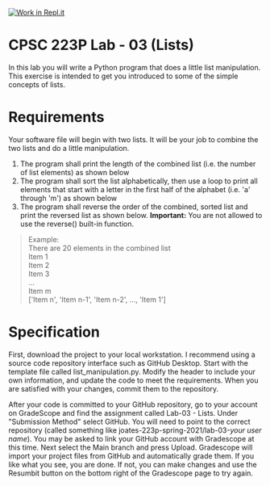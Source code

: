 [![Work in Repl.it](https://classroom.github.com/assets/work-in-replit-14baed9a392b3a25080506f3b7b6d57f295ec2978f6f33ec97e36a161684cbe9.svg)](https://classroom.github.com/online_ide?assignment_repo_id=6969582&assignment_repo_type=AssignmentRepo)
# CPSC 223P Lab - 03 (Lists)

In this lab you will write a Python program that does a little list manipulation.  This exercise is intended to get you introduced to some of the simple concepts of lists.

# Requirements

Your software file will begin with two lists. It will be your job to combine the two lists and do a little manipulation.
1. The program shall print the length of the combined list (i.e. the number of list elements) as shown below
2. The program shall sort the list alphabetically, then use a loop to print all elements that start with a letter in the first half of the alphabet (i.e. 'a' through 'm') as shown below
3. The program shall reverse the order of the combined, sorted list and print the reversed list as shown below. **Important:** You are not allowed to use the reverse() built-in function. 

  > Example:  
  There are 20 elements in the combined list  
  Item 1  
  Item 2  
  Item 3  
  ...  
  Item m  
  ['Item n', 'Item n-1', 'Item n-2', ..., 'Item 1']
  

# Specification

First, download the project to your local workstation.  I recommend using a source code repository interface such as GitHub Desktop. Start with the template file called list_manipulation.py. Modify the header to include your own information, and update the code to meet the requirements. When you are satisfied with your changes, commit them to the repository.

After your code is committed to your GitHub repository, go to your account on GradeScope and find the assignment called Lab-03 - Lists. Under "Submission Method" select GitHub. You will need to point to the correct repository (called something like joates-223p-spring-2021/lab-03-_your user name_).  You may be asked to link your GitHub account with Gradescope at this time.  Next select the Main branch and press Upload. Gradescope will import your project files from GitHub and automatically grade them.  If you like what you see, you are done.  If not, you can make changes and use the Resumbit button on the bottom right of the Gradescope page to try again.
